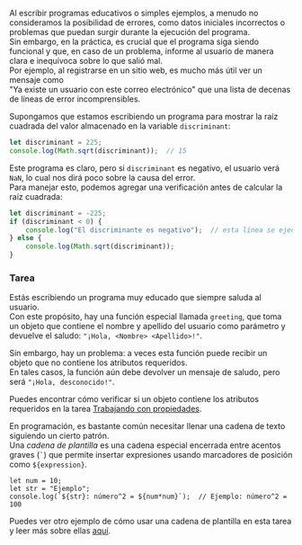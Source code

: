 Al escribir programas educativos o simples ejemplos, a menudo no consideramos la posibilidad de errores, como datos iniciales incorrectos o problemas que puedan surgir durante la ejecución del programa.  
Sin embargo, en la práctica, es crucial que el programa siga siendo funcional y que, en caso de un problema, informe al usuario de manera clara e inequívoca sobre lo que salió mal.  
Por ejemplo, al registrarse en un sitio web, es mucho más útil ver un mensaje como  
"Ya existe un usuario con este correo electrónico" que una lista de decenas de líneas de error incomprensibles.  

Supongamos que estamos escribiendo un programa para mostrar la raíz cuadrada del valor almacenado en la variable `discriminant`:  
```javascript
let discriminant = 225;
console.log(Math.sqrt(discriminant));  // 15
```

Este programa es claro, pero si `discriminant` es negativo, el usuario verá `NaN`, lo cual nos dirá poco sobre la causa del error.  
Para manejar esto, podemos agregar una verificación antes de calcular la raíz cuadrada:

```javascript
let discriminant = -225;
if (discriminant < 0) {
    console.log("El discriminante es negativo");  // esta línea se ejecutará
} else {
    console.log(Math.sqrt(discriminant));
}
```

### Tarea  
Estás escribiendo un programa muy educado que siempre saluda al usuario.  
Con este propósito, hay una función especial llamada `greeting`, que toma un objeto que contiene el nombre y apellido del usuario como parámetro y devuelve el saludo: `"¡Hola, <Nombre> <Apellido>!"`.  

Sin embargo, hay un problema: a veces esta función puede recibir un objeto que no contiene los atributos requeridos.  
En tales casos, la función aún debe devolver un mensaje de saludo, pero será `"¡Hola, desconocido!"`.

<div class="hint">
  Puedes encontrar cómo verificar si un objeto contiene los atributos requeridos en la tarea <a href="course://Data Structures/Working with properties">Trabajando con propiedades</a>.
</div>

<div class="hint" title="Cadena de plantilla">

  En programación, es bastante común necesitar llenar una cadena de texto siguiendo un cierto patrón.  
  Una _cadena de plantilla_ es una cadena especial encerrada entre acentos graves (<code>&#96;</code>) que permite insertar expresiones usando marcadores de posición como `${expression}`.

  ```
  let num = 10;
  let str = "Ejemplo";
  console.log(`${str}: número^2 = ${num*num}`);  // Ejemplo: número^2 = 100
  ```

  Puedes ver otro ejemplo de cómo usar una cadena de plantilla en esta tarea y leer más sobre ellas <a href="https://developer.mozilla.org/en-US/docs/Web/JavaScript/Reference/Template_literals">aquí</a>.
</div>